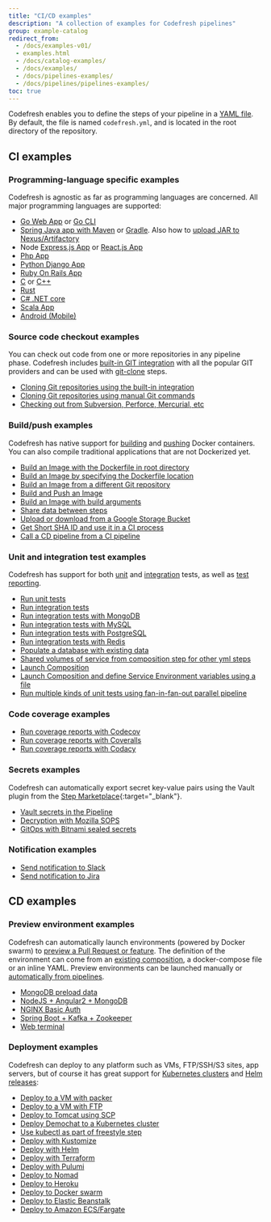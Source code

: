 ```yaml
---
title: "CI/CD examples"
description: "A collection of examples for Codefresh pipelines"
group: example-catalog
redirect_from:
  - /docs/examples-v01/
  - examples.html
  - /docs/catalog-examples/
  - /docs/examples/
  - /docs/pipelines-examples/  
  - /docs/pipelines/pipelines-examples/
toc: true
---
```

Codefresh enables you to define the steps of your pipeline in a [YAML file]({{site.baseurl}}/docs/pipelines/what-is-the-codefresh-yaml/). By default, the file is named `codefresh.yml`, and is located in the root directory of the repository.

## CI examples

### Programming-language specific examples

Codefresh is agnostic as far as programming languages are concerned. All major programming languages are supported:

- [Go Web App]({{site.baseurl}}/docs/example-catalog/ci-examples/golang-hello-world/) or [Go CLI]({{site.baseurl}}/docs/example-catalog/ci-examples/goreleaser) 
- [Spring Java app with Maven]({{site.baseurl}}/docs/example-catalog/ci-examples/spring-boot-2/) or [Gradle]({{site.baseurl}}/docs/example-catalog/ci-examples/gradle/). Also how to [upload JAR to Nexus/Artifactory]({{site.baseurl}}/docs/example-catalog/ci-examples/publish-jar/) 
- Node [Express.js App]({{site.baseurl}}/docs/example-catalog/ci-examples/lets-chat/) or [React.js App]({{site.baseurl}}/docs/example-catalog/ci-examples/react/)
- [Php App]({{site.baseurl}}/docs/example-catalog/ci-examples/php)
- [Python Django App]({{site.baseurl}}/docs/example-catalog/ci-examples/django/)
- [Ruby On Rails App]({{site.baseurl}}/docs/example-catalog/ci-examples/ruby)
- [C]({{site.baseurl}}/docs/example-catalog/ci-examples/c-make/) or [C++]({{site.baseurl}}/docs/example-catalog/ci-examples/cpp-cmake)
- [Rust]({{site.baseurl}}/docs/example-catalog/ci-examples/rust/) 
- [C# .NET core]({{site.baseurl}}/docs/example-catalog/ci-examples/dotnet/)
- [Scala App]({{site.baseurl}}/docs/example-catalog/ci-examples/scala-hello-world/)
- [Android (Mobile)]({{site.baseurl}}/docs/example-catalog/ci-examples/android/)

### Source code checkout examples

You can check out code from one or more repositories in any pipeline phase. Codefresh includes [built-in GIT integration]({{site.baseurl}}/docs/integrations/git-providers/) with all the popular GIT providers and can be used with [git-clone]({{site.baseurl}}/docs/pipelines/steps/git-clone/) steps.

- [Cloning Git repositories using the built-in integration]({{site.baseurl}}/docs/example-catalog/ci-examples/git-checkout/)
- [Cloning Git repositories using manual Git commands]({{site.baseurl}}/docs/example-catalog/ci-examples/git-checkout-custom/)
- [Checking out from Subversion, Perforce, Mercurial, etc ]({{site.baseurl}}/docs/example-catalog/ci-examples/non-git-checkout/)

### Build/push examples

Codefresh has native support for [building]({{site.baseurl}}/docs/pipelines/steps/build/) and [pushing]({{site.baseurl}}/docs/pipelines/steps/push/) Docker containers.  
You can also compile traditional applications that are not Dockerized yet.

- [Build an Image with the Dockerfile in root directory]({{site.baseurl}}/docs/example-catalog/ci-examples/build-an-image-with-the-dockerfile-in-root-directory/)
- [Build an Image by specifying the Dockerfile location]({{site.baseurl}}/docs/example-catalog/ci-examples/build-an-image-specify-dockerfile-location)
- [Build an Image from a different Git repository]({{site.baseurl}}/docs/example-catalog/ci-examples/build-an-image-from-a-different-git-repository)
- [Build and Push an Image]({{site.baseurl}}/docs/example-catalog/ci-examples/build-and-push-an-image)
- [Build an Image with build arguments]({{site.baseurl}}/docs/example-catalog/ci-examples/build-an-image-with-build-arguments)
- [Share data between steps]({{site.baseurl}}/docs/example-catalog/ci-examples/shared-volumes-between-builds)
- [Upload or download from a Google Storage Bucket]({{site.baseurl}}/docs/example-catalog/ci-examples/uploading-or-downloading-from-gs/)
- [Get Short SHA ID and use it in a CI process]({{site.baseurl}}/docs/example-catalog/ci-examples/get-short-sha-id-and-use-it-in-a-ci-process)
- [Call a CD pipeline from a CI pipeline]({{site.baseurl}}/docs/example-catalog/ci-examples/call-child-pipelines)

<!--ask Kostis about these -->
### Unit and integration test examples

Codefresh has support for both [unit]({{site.baseurl}}/docs/testing/unit-tests/) and [integration]({{site.baseurl}}/docs/testing/integration-tests/) tests, as well as [test reporting]({{site.baseurl}}/docs/testing/test-reports/).

- [Run unit tests]({{site.baseurl}}/docs/example-catalog/ci-examples/run-unit-tests) 
- [Run integration tests]({{site.baseurl}}/docs/example-catalog/ci-examples/run-integration-tests/) 
- [Run integration tests with MongoDB]({{site.baseurl}}/docs/example-catalog/ci-examples/integration-tests-with-mongo/) 
- [Run integration tests with MySQL]({{site.baseurl}}/docs/example-catalog/ci-examples/integration-tests-with-mysql/) 
- [Run integration tests with PostgreSQL]({{site.baseurl}}/docs/example-catalog/ci-examples/integration-tests-with-postgres/) 
- [Run integration tests with Redis]({{site.baseurl}}/docs/example-catalog/ci-examples/integration-tests-with-redis/) 
- [Populate a database with existing data]({{site.baseurl}}/docs/example-catalog/ci-examples/populate-a-database-with-existing-data) 
- [Shared volumes of service from composition step for other yml steps]({{site.baseurl}}/docs/example-catalog/ci-examples/shared-volumes-of-service-from-composition-step-for-other-yml-steps)
- [Launch Composition]({{site.baseurl}}/docs/example-catalog/ci-examples/launch-composition) 
- [Launch Composition and define Service Environment variables using a file]({{site.baseurl}}/docs/example-catalog/ci-examples/launching-a-composition-and-defining-a-service-environment-variables-using-a-file) 
- [Run multiple kinds of unit tests using fan-in-fan-out parallel pipeline]({{site.baseurl}}/docs/example-catalog/ci-examples/fan-in-fan-out) 

### Code coverage examples

- [Run coverage reports with Codecov]({{site.baseurl}}/docs/example-catalog/ci-examples/codecov-testing) 
- [Run coverage reports with Coveralls]({{site.baseurl}}/docs/example-catalog/ci-examples/coveralls-testing) 
- [Run coverage reports with Codacy]({{site.baseurl}}/docs/example-catalog/ci-examples/codacy-testing) 

### Secrets examples

Codefresh can automatically export secret key-value pairs using the Vault plugin from the [Step Marketplace](https://codefresh.io/steps/step/vault){:target="\_blank"}.

- [Vault secrets in the Pipeline]({{site.baseurl}}/docs/example-catalog/ci-examples/vault-secrets-in-the-pipeline/)
- [Decryption with Mozilla SOPS]({{site.baseurl}}/docs/example-catalog/ci-examples/decryption-with-mozilla-sops/)
- [GitOps with Bitnami sealed secrets]({{site.baseurl}}/docs/example-catalog/ci-examples/gitops-secrets)

### Notification examples

- [Send notification to Slack]({{site.baseurl}}/docs/example-catalog/ci-examples/sending-the-notification-to-slack)
- [Send notification to Jira]({{site.baseurl}}/docs/example-catalog/ci-examples/sending-the-notification-to-jira)


## CD examples

### Preview environment examples

Codefresh can automatically launch environments (powered by Docker swarm) to [preview a Pull Request or feature]({{site.baseurl}}/docs/quick-start/ci-quickstart/on-demand-environments/). The definition of the environment can come from an [existing composition]({{site.baseurl}}/docs/testing/create-composition/), a docker-compose file or an inline YAML. Preview environments can be launched manually or [automatically from pipelines]({{site.baseurl}}/docs/pipelines/steps/launch-composition/).

- [MongoDB preload data]({{site.baseurl}}/docs/example-catalog/cd-examples/import-data-to-mongodb/) 
- [NodeJS + Angular2 + MongoDB]({{site.baseurl}}/docs/example-catalog/cd-examples/nodejs-angular2-mongodb/) 
- [NGINX Basic Auth]({{site.baseurl}}/docs/example-catalog/cd-examples/secure-a-docker-container-using-http-basic-auth/)
- [Spring Boot + Kafka + Zookeeper]({{site.baseurl}}/docs/example-catalog/cd-examples/spring-boot-kafka-zookeeper/)
- [Web terminal]({{site.baseurl}}/docs/example-catalog/cd-examples/web-terminal/)

### Deployment examples

Codefresh can deploy to any platform such as VMs, FTP/SSH/S3 sites, app servers, but of course it has great support for [Kubernetes clusters]({{site.baseurl}}/docs/deployments/kubernetes/deployment-options-to-kubernetes/) and [Helm releases]({{site.baseurl}}/docs/deployments/helm/helm-releases-management/):

- [Deploy to a VM with packer]({{site.baseurl}}/docs/example-catalog/cd-examples/packer-gcloud/) 
- [Deploy to a VM with FTP]({{site.baseurl}}/docs/example-catalog/cd-examples/transferring-php-ftp)
- [Deploy to Tomcat using SCP]({{site.baseurl}}/docs/example-catalog/cd-examples/deploy-to-tomcat-via-scp)
- [Deploy Demochat to a Kubernetes cluster]({{site.baseurl}}/docs/cd-examples/deploy-to-kubernetes/codefresh-kubernetes-integration-demochat-example/) 
- [Use kubectl as part of freestyle step]({{site.baseurl}}/docs/example-catalog/cd-examples/use-kubectl-as-part-of-freestyle-step) 
- [Deploy with Kustomize]({{site.baseurl}}/docs/example-catalog/cd-examples/deploy-with-kustomize)
- [Deploy with Helm]({{site.baseurl}}/docs/example-catalog/cd-examples/helm) 
- [Deploy with Terraform]({{site.baseurl}}/docs/example-catalog/cd-examples/terraform) 
- [Deploy with Pulumi]({{site.baseurl}}/docs/example-catalog/cd-examples/pulumi) 
- [Deploy to Nomad]({{site.baseurl}}/docs/example-catalog/cd-examples/nomad)
- [Deploy to Heroku]({{site.baseurl}}/docs/example-catalog/cd-examples/deploy-to-heroku/)
- [Deploy to Docker swarm]({{site.baseurl}}/docs/example-catalog/cd-examples/docker-swarm/)
- [Deploy to Elastic Beanstalk]({{site.baseurl}}/docs/example-catalog/cd-examples/elastic-beanstalk/)
- [Deploy to Amazon ECS/Fargate]({{site.baseurl}}/docs/example-catalog/cd-examples/amazon-ecs/)


